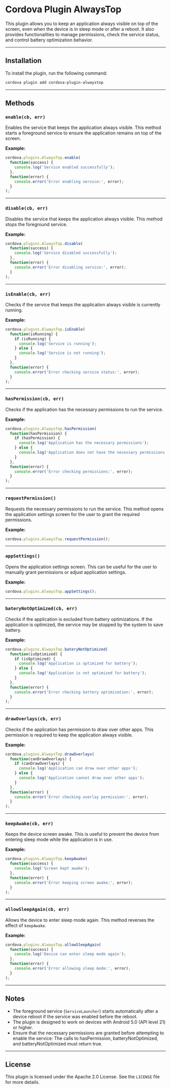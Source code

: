 # Cordova Plugin AlwaysTop

This plugin allows you to keep an application always visible on top of the screen, even when the device is in sleep mode or after a reboot. It also provides functionalities to manage permissions, check the service status, and control battery optimization behavior.

---

## Installation

To install the plugin, run the following command:

```bash
cordova plugin add cordova-plugin-alwaystop
```

---

## Methods

### `enable(cb, err)`

Enables the service that keeps the application always visible. This method starts a foreground service to ensure the application remains on top of the screen.

**Example:**

```javascript
cordova.plugins.AlwaysTop.enable(
  function(success) {
    console.log('Service enabled successfully');
  },
  function(error) {
    console.error('Error enabling service:', error);
  }
);
```

---

### `disable(cb, err)`

Disables the service that keeps the application always visible. This method stops the foreground service.

**Example:**

```javascript
cordova.plugins.AlwaysTop.disable(
  function(success) {
    console.log('Service disabled successfully');
  },
  function(error) {
    console.error('Error disabling service:', error);
  }
);
```

---

### `isEnable(cb, err)`

Checks if the service that keeps the application always visible is currently running.

**Example:**

```javascript
cordova.plugins.AlwaysTop.isEnable(
  function(isRunning) {
    if (isRunning) {
      console.log('Service is running');
    } else {
      console.log('Service is not running');
    }
  },
  function(error) {
    console.error('Error checking service status:', error);
  }
);
```

---

### `hasPermission(cb, err)`

Checks if the application has the necessary permissions to run the service.

**Example:**

```javascript
cordova.plugins.AlwaysTop.hasPermission(
  function(hasPermission) {
    if (hasPermission) {
      console.log('Application has the necessary permissions');
    } else {
      console.log('Application does not have the necessary permissions');
    }
  },
  function(error) {
    console.error('Error checking permissions:', error);
  }
);
```

---

### `requestPermission()`

Requests the necessary permissions to run the service. This method opens the application settings screen for the user to grant the required permissions.

**Example:**

```javascript
cordova.plugins.AlwaysTop.requestPermission();
```

---

### `appSettings()`

Opens the application settings screen. This can be useful for the user to manually grant permissions or adjust application settings.

**Example:**

```javascript
cordova.plugins.AlwaysTop.appSettings();
```

---

### `bateryNotOptimized(cb, err)`

Checks if the application is excluded from battery optimizations. If the application is optimized, the service may be stopped by the system to save battery.

**Example:**

```javascript
cordova.plugins.AlwaysTop.bateryNotOptimized(
  function(isOptimized) {
    if (isOptimized) {
      console.log('Application is optimized for battery');
    } else {
      console.log('Application is not optimized for battery');
    }
  },
  function(error) {
    console.error('Error checking battery optimization:', error);
  }
);
```

---

### `drawOverlays(cb, err)`

Checks if the application has permission to draw over other apps. This permission is required to keep the application always visible.

**Example:**

```javascript
cordova.plugins.AlwaysTop.drawOverlays(
  function(canDrawOverlays) {
    if (canDrawOverlays) {
      console.log('Application can draw over other apps');
    } else {
      console.log('Application cannot draw over other apps');
    }
  },
  function(error) {
    console.error('Error checking overlay permission:', error);
  }
);
```

---

### `keepAwake(cb, err)`

Keeps the device screen awake. This is useful to prevent the device from entering sleep mode while the application is in use.

**Example:**

```javascript
cordova.plugins.AlwaysTop.keepAwake(
  function(success) {
    console.log('Screen kept awake');
  },
  function(error) {
    console.error('Error keeping screen awake:', error);
  }
);
```

---

### `allowSleepAgain(cb, err)`

Allows the device to enter sleep mode again. This method reverses the effect of `keepAwake`.

**Example:**

```javascript
cordova.plugins.AlwaysTop.allowSleepAgain(
  function(success) {
    console.log('Device can enter sleep mode again');
  },
  function(error) {
    console.error('Error allowing sleep mode:', error);
  }
);
```
---

## Notes

- The foreground service (`ServiceLauncher`) starts automatically after a device reboot if the service was enabled before the reboot.
- The plugin is designed to work on devices with Android 5.0 (API level 21) or higher.
- Ensure that the necessary permissions are granted before attempting to enable the service: The calls to hasPermission, batteryNotOptimized, and batteryNotOptimized must return true.

---

## License

This plugin is licensed under the Apache 2.0 License. See the `LICENSE` file for more details.
